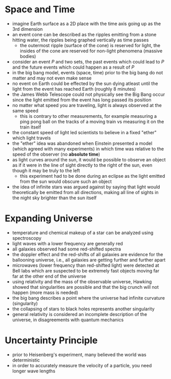 # Space and Time

- imagine Earth surface as a 2D place with the time axis going up as the 3rd dimension
- an event cone can be described as the ripples emitting from a stone hitting water, the ripples being graphed vertically as time passes
  - the outermost ripple (surface of the cone) is reserved for light, the insides of the cone are reserved for non-light phenomena (massive bodies)
- consider an event $P$ and two sets, the past events which could lead to $P$ and the future events which could happen as a result of $P$
- in the big bang model, events (space, time) prior to the big bang do not matter and may not even make sense
- no event on Earth could be effected by the sun dying atleast until the light from the event has reached Earth (roughly 8 minutes)
- the James Webb Telescope could not physically see the Big Bang occur since the light emitted from the event has long passed its position
- no matter what speed you are traveling, light is always observed at the same speed
  - this is contrary to other measurements, for example measuring a ping pong ball on the tracks of a moving train vs measuring it on the train itself
- the constant speed of light led scientists to believe in a fixed "ether" which light travels
- the "ether" idea was abandoned when Einstein presented a model (which agreed with many experiments) in which time was relative to the speed of the observer (no **absolute time**)
- as light curves around the sun, it would be possible to observe an object as if it were in the line of sight directly to the right of the sun, even though it may be truly to the left
  - this experiment had to be done during an eclipse as the light emitted from the sun would obscure such an object
- the idea of infinite stars was argued against by saying that light would theoretically be emitted from all directions, making all line of sights in the night sky brighter than the sun itself

# Expanding Universe

- temperature and chemical makeup of a star can be analyzed using spectroscopy
- light waves with a lower frequency are generally red
- all galaxies observed had some red-shifted spectra
- the doppler effect and the red-shifts of all galaxies are evidence for the ballooning universe, i.e., all galaxies are getting further and further apart
- microwaves (lower frequency than red-shifted light) were detected at Bell labs which are suspected to be extremely fast objects moving far far at the other end of the universe
- using relativity and the mass of the observable universe, Hawking showed that singularities are possible and that the big crunch will not happen (more mass is needed)
- the big bang describes a point where the universe had infinite curvature (singularity)
- the collapsing of stars to black holes represents another singularity
- general relativity is considered an incomplete description of the universe, in disagreements with quantum mechanics

# Uncertainty Principle

- prior to Heisenberg's experiment, many believed the world was deterministic
- in order to accurately measure the velocity of a particle, you need longer wave lengths
